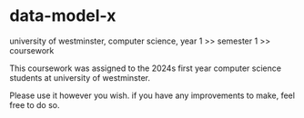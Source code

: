 # data-model-x
university of westminster, computer science, year 1 >> semester 1 >> coursework

This coursework was assigned to the 2024s first year computer science students at university of westminster.

Please use it however you wish. if you have any improvements to make, feel free to do so.
